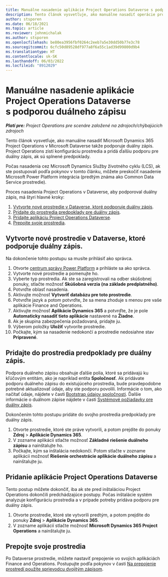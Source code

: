 ```yaml
---
title: Manuálne nasadenie aplikácie Project Operations Dataverse s podporou duálneho zápisu
description: Tento článok vysvetľuje, ako manuálne nasadiť operácie projektu Dataverse tak, aby podporovala duálny zápis.
author: stsporen
ms.date: 06/18/2021
ms.topic: article
ms.reviewer: johnmichalak
ms.author: stsporen
ms.openlocfilehash: be80ea3956fbf0264c2eeb7a5e30dd50b77e3c78
ms.sourcegitcommit: 6cfc50d89528df977a8f6a55c1ad39d99800d9b4
ms.translationtype: HT
ms.contentlocale: sk-SK
ms.lasthandoff: 06/03/2022
ms.locfileid: "8912029"
---
```

# <a name="manually-deploy-the-project-operations-dataverse-app-with-dual-write-support"></a>Manuálne nasadenie aplikácie Project Operations Dataverse s podporou duálneho zápisu

_**Platí pre:** Project Operations pre scenáre založené na zdrojoch/chýbajúcich zdrojoch_

Tento článok vysvetľuje, ako manuálne nasadiť Microsoft Dynamics 365 Project Operations v Microsoft Dataverse takže podporuje duálny zápis. Project Operations zistí konfiguráciu prostredia a pridá ďalšiu podporu pre duálny zápis, ak sú splnené predpoklady.

Počas nasadenia cez Microsoft Dynamics Služby životného cyklu (LCS), ak ste postupovali podľa pokynov v tomto článku, môžete preskočiť nasadenie Microsoft Power Platform integrácia (predtým známa ako Common Data Service prostredie).

Proces nasadenia Project Operations v Dataverse, aby podporoval duálny zápis, má štyri hlavné kroky:

1. [Vytvorte nové prostredie v Dataverse, ktoré podporuje duálny zápis](#create).
2. [Pridajte do prostredia predpoklady pre duálny zápis](#prerequisites).
3. [Pridajte aplikáciu Project Operations Dataverse](#dataverse).
4. [Prepojte svoje prostredia](#link).

## <a name="create-a-new-environment-in-dataverse-that-supports-dual-write"></a><a name="create"></a>Vytvorte nové prostredie v Dataverse, ktoré podporuje duálny zápis.

Na dokončenie tohto postupu sa musíte prihlásiť ako správca.

1. Otvorte [centrum správy Power Platform](https://admin.powerplatform.com) a prihláste sa ako správca.
2. Vytvorte nové prostredie a pomenujte ho.
3. Vyberte typ prostredia. Ak ste sa zaregistrovali na odber skúšobnej ponuky, stlačte možnosť **Skúšobná verzia (na základe predplatného)**.
4. Potvrďte oblasť nasadenia.
5. Aktivujte možnosť **Vytvoriť databázu pre toto prostredie**. 
6. Potvrďte jazyk a potom potvrďte, že sa mena zhoduje s menou pre vaše aplikácie Finance and Operations.
7. Aktivujte možnosť **Aplikácie Dynamics 365** a potvrďte, že je pole **Automaticky nasadiť tieto aplikácie** nastavené na **Žiadne**.
8. Ak je skupina zabezpečenia požadovaná, pridajte ju.
9. Výberom položky **Uložiť** vytvoríte prostredie.
10. Počkajte, kým sa nasadenie nedokončí a prostredie nedosiahne stav **Pripravené**.

## <a name="add-dual-write-prerequisites-to-the-environment"></a><a name="prerequisites"></a>Pridajte do prostredia predpoklady pre duálny zápis.

Podpora duálneho zápisu obsahuje ďalšie polia, ktoré sa pridávajú ku kľúčovým entitám, ako je napríklad entita **Spoločnosť**. Ak pridávate podporu duálneho zápisu do existujúceho prostredia, bude pravdepodobne potrebné aktualizovať údaje, aby ste podporu povolili. Informácie o tom, ako načítať údaje, nájdete v časti [Bootstrap údajov spoločnosti](/dynamics365/fin-ops-core/dev-itpro/data-entities/dual-write/bootstrap-company-data). Ďalšie informácie o duálnom zápise nájdete v časti [Systémové požiadavky pre duálny zápis](/dynamics365/fin-ops-core/dev-itpro/data-entities/dual-write/dual-write-system-req).

Dokončením tohto postupu pridáte do svojho prostredia predpoklady pre duálny zápis.

1. Otvorte prostredie, ktoré ste práve vytvorili, a potom prejdite do ponuky **Zdroj** \> **Aplikácie Dynamics 365**.
2. V zozname aplikácii stlačte možnosť **Základné riešenie duálneho zápisu** a nainštalujte ho.
3. Počkajte, kým sa inštalácia nedokončí. Potom stlačte v zozname aplikácii možnosť **Riešenie orchestrácie aplikácie duálneho zápisu** a nainštalujte ju.

## <a name="add-the-project-operations-dataverse-app"></a><a name="dataverse"></a>Pridanie aplikácie Project Operations Dataverse

Tento postup môžete dokončiť, iba ak ste pred inštaláciou Project Operations dokončili predchádzajúce postupy. Počas inštalácie systém analyzuje konfiguráciu prostredia a v prípade potreby pridáva podporu pre duálny zápis.

1. Otvorte prostredie, ktoré ste vytvorili predtým, a potom prejdite do ponuky **Zdroj** \> **Aplikácie Dynamics 365**.
2. V zozname aplikácií stlačte možnosť **Microsoft Dynamics 365 Project Operations** a nainštalujte ju.

## <a name="link-your-environments"></a><a name="link"></a>Prepojte svoje prostredia

Po Dataverse prostredie, môžete nastaviť prepojenie vo svojich aplikáciách Finance and Operations. Postupujte podľa pokynov v časti [Na prepojenie prostredí použite sprievodcu dvojitým zápisom](/dynamics365/fin-ops-core/dev-itpro/data-entities/dual-write/link-your-environment).
